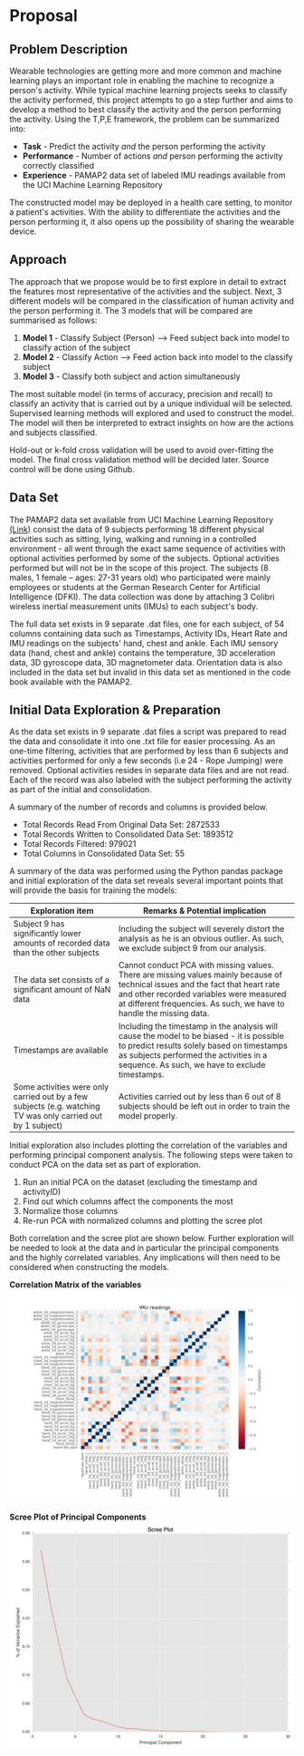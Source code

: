 # Proposal

## Problem Description

Wearable technologies are getting more and more common and machine learning plays an important role in enabling the machine to recognize a person's activity. While typical machine learning projects seeks to classify the activity performed, this project attempts to go a step further and aims to develop a method to best classify the activity and the person performing the activity. Using the T,P,E framework, the problem can be summarized into:

* **Task** - Predict the activity *and* the person performing the activity
* **Performance** - Number of actions *and* person performing the activity correctly classified
* **Experience** - PAMAP2 data set of labeled IMU readings available from the UCI Machine Learning Repository 

The constructed model may be deployed in a health care setting, to monitor a patient's activities. With the ability to differentiate the activities and the person performing it, it also opens up the possibility of sharing the wearable device. 

## Approach

The approach that we propose would be to first explore in detail to extract the features most representative of the activities and the subject. Next, 3 different models will be compared in the classification of human activity and the person performing it. The 3 models that will be compared are summarised as follows:

1. **Model 1** - Classify Subject (Person) --> Feed subject back into model to classify action of the subject
2. **Model 2** - Classify Action --> Feed action back into model to the classify subject
3. **Model 3** - Classify both subject and action simultaneously

The most suitable model (in terms of accuracy, precision and recall) to classify an activity that is carried out by a unique individual will be selected. Supervised learning methods will explored and used to construct the model. The model will then be interpreted to extract insights on how are the actions and subjects classified. 

Hold-out or k-fold cross validation will be used to avoid over-fitting the model. The final cross validation method will be decided later. Source control will be done using Github. 

## Data Set

The PAMAP2 data set available from UCI Machine Learning Repository [(Link)](https://archive.ics.uci.edu/ml/datasets/PAMAP2+Physical+Activity+Monitoring) consist the data of 9 subjects performing 18 different physical activities such as sitting, lying, walking and running in a controlled environment - all went through the exact same sequence of activities with optional activities performed by some of the subjects. Optional activities performed but will not be in the scope of this project.  The subjects (8 males, 1 female – ages: 27-31 years old) who participated were mainly employees or students at the German Research Center for Artificial Intelligence (DFKI). The data collection was done by attaching 3 Colibri wireless inertial measurement units (IMUs) to each subject's body. 

The full data set exists in 9 separate .dat files, one for each subject, of 54 columns containing data such as Timestamps, Activity IDs, Heart Rate and IMU readings on the subjects' hand, chest and ankle. Each IMU sensory data (hand, chest and ankle) contains the temperature, 3D acceleration data, 3D gyroscope data, 3D magnetometer data. Orientation data is also included in the data set but invalid in this data set as mentioned in the code book available with the PAMAP2.

## Initial Data Exploration & Preparation

As the data set exists in 9 separate .dat files a script was prepared to read the data and consolidate it into one .txt file for easier processing. As an one-time filtering, activities that are performed by less than 6 subjects and activities performed for only a few seconds (i.e 24 - Rope Jumping) were removed. Optional activities resides in separate data files and are not read. Each of the record was also labeled with the subject performing the activity as part of the initial and consolidation. 

A summary of the number of records and columns is provided below. 

* Total Records Read From Original Data Set:  2872533
* Total Records Written to Consolidated Data Set:  1893512
* Total Records Filtered:  979021
* Total Columns in Consolidated Data Set: 55

A summary of the data was performed using the Python pandas package and initial exploration of the data set reveals several important points that will provide the basis for training the models:

Exploration item | Remarks & Potential implication
---|---
Subject 9 has significantly lower amounts of recorded data than the other subjects | Including the subject will severely distort the analysis as he is an obvious outlier. As such, we exclude subject 9 from our analysis.
The data set consists of a significant amount of NaN data | Cannot conduct PCA with missing values. There are missing values mainly because of technical issues and the fact that heart rate and other recorded variables were measured at different frequencies. As such, we have to handle the missing data.
Timestamps are available | Including the timestamp in the analysis will cause the model to be biased - it is possible to predict results solely based on timestamps as subjects performed the activities in a sequence. As such, we have to exclude timestamps.
Some activities were only carried out by a few subjects (e.g. watching TV was only carried out by 1 subject) | Activities carried out by less than 6 out of 8 subjects should be left out in order to train the model properly. 

Initial exploration also includes plotting the correlation of the variables and performing principal component analysis. The following steps were taken to conduct PCA on the data set as part of exploration. 

1.	Run an initial PCA on the dataset (excluding the timestamp and activityID)
2.	Find out which columns affect the components the most
3.	Normalize those columns
4.	Re-run PCA with normalized columns and plotting the scree plot

Both correlation and the scree plot are shown below. Further exploration will be needed to look at the data and in particular the principal components and the highly correlated variables. Any implications will then need to be considered when constructing the models. 

**Correlation Matrix of the variables**
![Correlation Matrix](../report/img/correlation_matrix.png)

**Scree Plot of Principal Components**
![Scree Plot](../report/img/screeplot.png)
